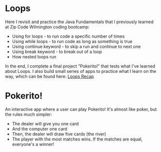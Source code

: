 # Loops

Here I revisit and practice the Java Fundamentals that I previously learned at Zip Code Wilmington coding bootcamp:

- Using for loops - to run code a specific number of times
- Using while loops - to run code as long as something is true
- Using continue keyword - to skip a run and continue to next one
- Using break keyword - to break out of a loop
- How nested loops run

In the end, I complete a final project "Pokerito!" that tests what I've learned about Loops.
I also build small series of apps to practice what I learn on the way, which can be found here:
<a href="https://github.com/ReiCode28/Java-Section-5-Recap" title="">Loops Recap</a>

# Pokerito!

An interactive app where a user can play Pokerito! It's almost like poker, but the rules much simpler:

- The dealer will give you one card
- And the computer one card
- Then, the dealer will draw five cards (the river)
- The player with the most matches wins. If the matches are equal, everyone's a winner!

